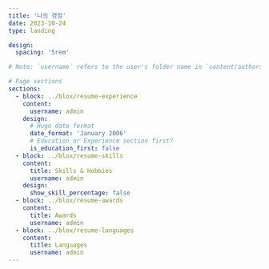```yaml
---
title: '나의 경험'
date: 2023-10-24
type: landing

design:
  spacing: '5rem'

# Note: `username` refers to the user's folder name in `content/authors/`

# Page sections
sections:
  - block: ../blox/resume-experience
    content:
      username: admin
    design:
      # Hugo date format
      date_format: 'January 2006'
      # Education or Experience section first?
      is_education_first: false
  - block: ../blox/resume-skills
    content:
      title: Skills & Hobbies
      username: admin
    design:
      show_skill_percentage: false
  - block: ../blox/resume-awards
    content:
      title: Awards
      username: admin
  - block: ../blox/resume-languages
    content:
      title: Languages
      username: admin
---
```

